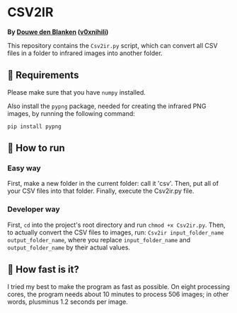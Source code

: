 # CSV2IR

**By [Douwe den Blanken](https://nl.linkedin.com/in/douwedenblanken) ([v0xnihili](https://github.com/V0XNIHILI/))**

This repository contains the `Csv2ir.py` script, which can convert all CSV files in a folder to
infrared images into another folder.

## 📃 Requirements

Please make sure that you have `numpy` installed.

Also install the `pypng` package, needed for creating the infrared PNG images, by running the
following command:

```
pip install pypng
```

## 🎯 How to run

### Easy way

First, make a new folder in the current folder: call it 'csv'. Then, put all of your CSV files into
that folder. Finally, execute the Csv2ir.py file.

### Developer way

First, `cd` into the project's root directory and run `chmod +x Csv2ir.py`. Then, to actually
convert the CSV files to images, run: `Csv2ir input_folder_name output_folder_name`, where you
replace `input_folder_name` and `output_folder_name` by their actual values.

## 🚀 How fast is it?

I tried my best to make the program as fast as possible. On eight processing cores, the program
needs about 10 minutes to process 506 images; in other words, plusminus 1.2 seconds per image.

